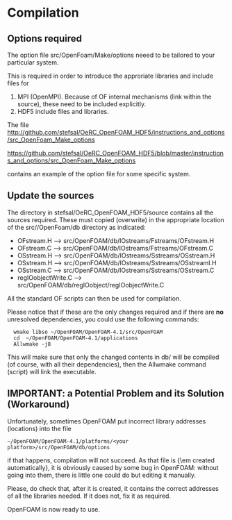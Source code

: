 # Compilation

## Options required

The option file src/OpenFoam/Make/options neeed to be tailored to your particular system.

This is required in order to introduce the approriate libraries and include files for

1. MPI (OpenMPI). Because of OF internal mechanisms (link within the source), these need to be included explicitly.
1. HDF5 include files and libraries.


The file  
http://github.com/stefsal/OeRC_OpenFOAM_HDF5/instructions_and_options/src_OpenFoam_Make_options  

https://github.com/stefsal/OeRC_OpenFOAM_HDF5/blob/master/instructions_and_options/src_OpenFoam_Make_options

contains an example of the option file for some specific system.


## Update the sources

The directory in stefsal/OeRC_OpenFOAM_HDF5/source contains all the sources required.  These must copied (overwrite) in the appropriate location of the src//OpenFoam/db directory as indicated:

* OFstream.H  -->   src/OpenFOAM/db/IOstreams/Fstreams/OFstream.H
* OFstream.C  -->   src/OpenFOAM/db/IOstreams/Fstreams/OFstream.C
* OSstream.H  -->   src/OpenFOAM/db/IOstreams/Sstreams/OSstream.H
* OSstream.H  -->   src/OpenFOAM/db/IOstreams/Sstreams/OSstreamI.H
* OSstream.C  -->   src/OpenFOAM/db/IOstreams/Sstreams/OSstream.C
* regIOobjectWrite.C  -->   src/OpenFOAM/db/regIOobject/regIOobjectWrite.C

All the standard OF scripts can then be used for compilation. 

Please notice that if these are the only changes required and if there are **no** unresolved dependencies, you could use the following commands:

```
  wmake libso ~/OpenFOAM/OpenFOAM-4.1/src/OpenFOAM
  cd  ~/OpenFOAM/OpenFOAM-4.1/applications
  Allwmake -j8
```

This will make sure that only the changed contents in db/ will be compiled (of course, with all their dependencies), then the Allwmake command (script) will link the executable.

## IMPORTANT: a Potential Problem and its Solution (Workaround)
Unfortunately, sometimes OpenFOAM put incorrect library addresses (locations) into the file 

```
~/OpenFOAM/OpenFOAM-4.1/platforms/<your platform>/src/OpenFOAM/db/options
```

if that happens, compilation will not succeed.  As that file is {\em created automatically}, it is obviously caused by some bug in OpenFOAM: without going into them, there is little one could do but editing it manually.

Please, do check that, after it is created, it contains the correct addresses of all the libraries needed. If it does not, fix it as required.




OpenFOAM is now ready to use.